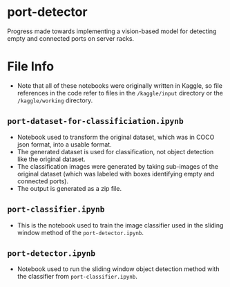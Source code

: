 # port-detector
Progress made towards implementing a vision-based model for detecting empty and connected ports on server racks.

# File Info
* Note that all of these notebooks were originally written in Kaggle, so file references in the code refer to files in the `/kaggle/input` directory or the `/kaggle/working` directory.

## `port-dataset-for-classificiation.ipynb`
* Notebook used to transform the original dataset, which was in COCO json format, into a usable format.
* The generated dataset is used for classification, not object detection like the original dataset.
* The classification images were generated by taking sub-images of the original dataset (which was labeled with boxes identifying empty and connected ports).
* The output is generated as a zip file.

## `port-classifier.ipynb`
* This is the notebook used to train the image classifier used in the sliding window method of the `port-detector.ipynb`.

## `port-detector.ipynb`
* Notebook used to run the sliding window object detection method with the classifier from `port-classifier.ipynb`.
